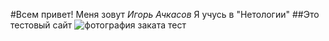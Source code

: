 #Всем привет!
Меня зовут _Игорь Ачкасов_
Я учусь в "Нетологии"
##Это тестовый сайт
![фотография заката тест](https://postila.ru/data/32/e9/a5/de/32e9a5def00432c5d922c501b0c7e94659338b2ebb7278435ea6ad187662c278.jpg)
